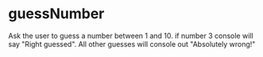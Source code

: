 # guessNumber
Ask the user to guess a number between 1 and 10. if number 3 console will say "Right guessed". All other guesses will console out "Absolutely wrong!"
